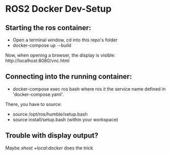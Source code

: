 # ROS2 Docker Dev-Setup

## Starting the ros container:
- Open a terminal window, cd into this repo's folder
- docker-compose up --build

Now, when opening a browser, the display is visible: http://localhost:8080/vnc.html


## Connecting into the running container:
- docker-compose exec ros bash
where ros it the service name defined in 'docker-compose.yaml'.

There, you have to source:
- source /opt/ros/humble/setup.bash
- source install/setup.bash (within your workspace)


## Trouble with display output?
Maybe *xhost +local:docker* does the trick 